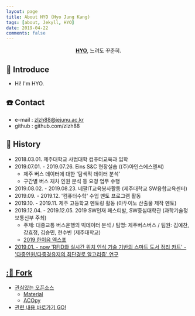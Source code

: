 ```yaml
---
layout: page
title: About HYO (Hyo Jung Kang)
tags: [about, Jekyll, HYO]
date: 2019-04-22
comments: false
---
```

    
<center><a href="http://zlzh88.github.io"><b>HYO</b></a>, 느려도 꾸준히.</center>


##  :raising_hand: Introduce
* Hi! I'm HYO. 

## :phone: Contact
* e-mail : zlzh88@jejunu.ac.kr
* github : github.com/zlzh88
    
## :page_with_curl: History
* 2018.03.01. 제주대학교 사범대학 컴퓨터교육과 입학
* 2019.07.01. - 2019.07.26. Eins S&C 현장실습 ((주)아인스에스엔씨)
    * 제주 버스 데이터에 대한 '탐색적 데이터 분석'
    * 구간별 버스 재차 인원 분석 등 요청 업무 수행
* 2019.08.02. - 2019.08.23. 네팔IT교육봉사활동 (제주대학교 SW융합교육센터) 
* 2019.09. - 2019.12. '컴퓨터수학' 수업 멘토 프로그램 활동
* 2019.10. - 2019.11.  제주 고등학교 멘토링 활동 (아두이노 산출물 제작 멘토)
* 2019.12.04. - 2019.12.05. 2019 SW인재 페스티발, SW중심대학관 (과학기술정보통신부 주최)
    * 주제: 대중교통 버스운행의 빅데이터 분석 / 팀명: 제주버스버스 / 팀원: 김예찬, 강효정, 김승민, 현수빈 (제주대학교)
    * <a href = 'http://haniumexpo.kr/main/'> 2019 한이음 엑스포 
* 2019.01. - now 'RFID와 실시간 위치 인식 기술 기반의 스마트 도서 정리 카트' - '다중인원/다중경유지의 최단경로 알고리즘' 연구

## ::fork_and_knife: Fork 
* 관심있는 오픈소스 
    * Material
    * ACOpy
* 관련 내용 바로가기  <a href="https://zlzh88.github.io/fork-opensource/" class="btn btn-info"> GO!
